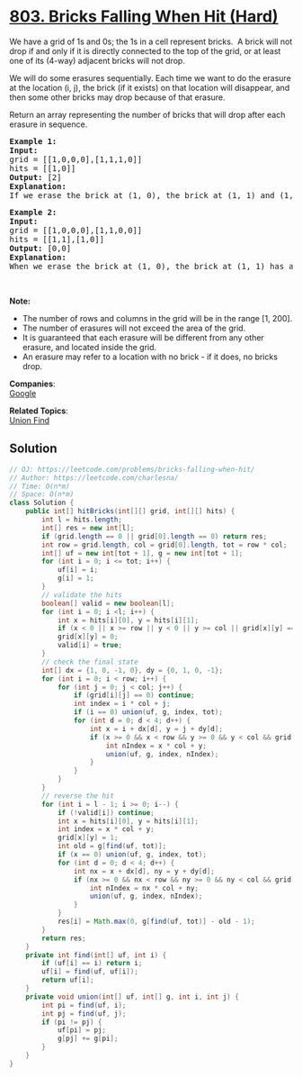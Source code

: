 # [803. Bricks Falling When Hit (Hard)](https://leetcode.com/problems/bricks-falling-when-hit/)

<p>We have a grid of 1s and 0s; the 1s in a cell represent bricks.&nbsp; A brick will not drop if and only if it is directly connected to the top of the grid, or at least one of its (4-way) adjacent bricks will not drop.</p>

<p>We will do some erasures&nbsp;sequentially. Each time we want to do the erasure at the location (i, j), the brick (if it exists) on that location will disappear, and then some other bricks may&nbsp;drop because of that&nbsp;erasure.</p>

<p>Return an array representing the number of bricks that will drop after each erasure in sequence.</p>

<pre><strong>Example 1:</strong>
<strong>Input:</strong> 
grid = [[1,0,0,0],[1,1,1,0]]
hits = [[1,0]]
<strong>Output:</strong> [2]
<strong>Explanation: </strong>
If we erase the brick at (1, 0), the brick at (1, 1) and (1, 2) will drop. So we should return 2.</pre>

<pre><strong>Example 2:</strong>
<strong>Input:</strong> 
grid = [[1,0,0,0],[1,1,0,0]]
hits = [[1,1],[1,0]]
<strong>Output:</strong> [0,0]
<strong>Explanation: </strong>
When we erase the brick at (1, 0), the brick at (1, 1) has already disappeared due to the last move. So each erasure will cause no bricks dropping.  Note that the erased brick (1, 0) will not be counted as a dropped brick.</pre>

<p>&nbsp;</p>

<p><strong>Note:</strong></p>

<ul>
	<li>The number of rows and columns in the grid will be in the range&nbsp;[1, 200].</li>
	<li>The number of erasures will not exceed the area of the grid.</li>
	<li>It is guaranteed that each erasure will be different from any other erasure, and located inside the grid.</li>
	<li>An erasure may refer to a location with no brick - if it does, no bricks drop.</li>
</ul>


**Companies**:  
[Google](https://leetcode.com/company/google)

**Related Topics**:  
[Union Find](https://leetcode.com/tag/union-find/)

## Solution 

```java
// OJ: https://leetcode.com/problems/bricks-falling-when-hit/
// Author: https://leetcode.com/charlesna/
// Time: O(n*m)
// Space: O(n*m)
class Solution {
    public int[] hitBricks(int[][] grid, int[][] hits) {
        int l = hits.length;
        int[] res = new int[l];
        if (grid.length == 0 || grid[0].length == 0) return res;
        int row = grid.length, col = grid[0].length, tot = row * col;
        int[] uf = new int[tot + 1], g = new int[tot + 1];
        for (int i = 0; i <= tot; i++) {
            uf[i] = i;
            g[i] = 1;
        }
        // validate the hits
        boolean[] valid = new boolean[l];
        for (int i = 0; i <l; i++) {
            int x = hits[i][0], y = hits[i][1];
            if (x < 0 || x >= row || y < 0 || y >= col || grid[x][y] == 0) continue;
            grid[x][y] = 0;
            valid[i] = true;
        }
        // check the final state
        int[] dx = {1, 0, -1, 0}, dy = {0, 1, 0, -1};
        for (int i = 0; i < row; i++) {
            for (int j = 0; j < col; j++) {
                if (grid[i][j] == 0) continue;
                int index = i * col + j;
                if (i == 0) union(uf, g, index, tot);
                for (int d = 0; d < 4; d++) {
                    int x = i + dx[d], y = j + dy[d];
                    if (x >= 0 && x < row && y >= 0 && y < col && grid[x][y] == 1) {
                        int nIndex = x * col + y;
                        union(uf, g, index, nIndex);
                    }
                }
            }
        }
        // reverse the hit
        for (int i = l - 1; i >= 0; i--) {
            if (!valid[i]) continue;
            int x = hits[i][0], y = hits[i][1];
            int index = x * col + y;
            grid[x][y] = 1;
            int old = g[find(uf, tot)];
            if (x == 0) union(uf, g, index, tot);
            for (int d = 0; d < 4; d++) {
                int nx = x + dx[d], ny = y + dy[d];
                if (nx >= 0 && nx < row && ny >= 0 && ny < col && grid[nx][ny] == 1) {
                    int nIndex = nx * col + ny;
                    union(uf, g, index, nIndex);
                }
            }
            res[i] = Math.max(0, g[find(uf, tot)] - old - 1);
        }
        return res;
    }
    private int find(int[] uf, int i) {
        if (uf[i] == i) return i;
        uf[i] = find(uf, uf[i]);
        return uf[i];
    }
    private void union(int[] uf, int[] g, int i, int j) {
        int pi = find(uf, i);
        int pj = find(uf, j);
        if (pi != pj) {
            uf[pi] = pj;
            g[pj] += g[pi];
        }
    }
}
```